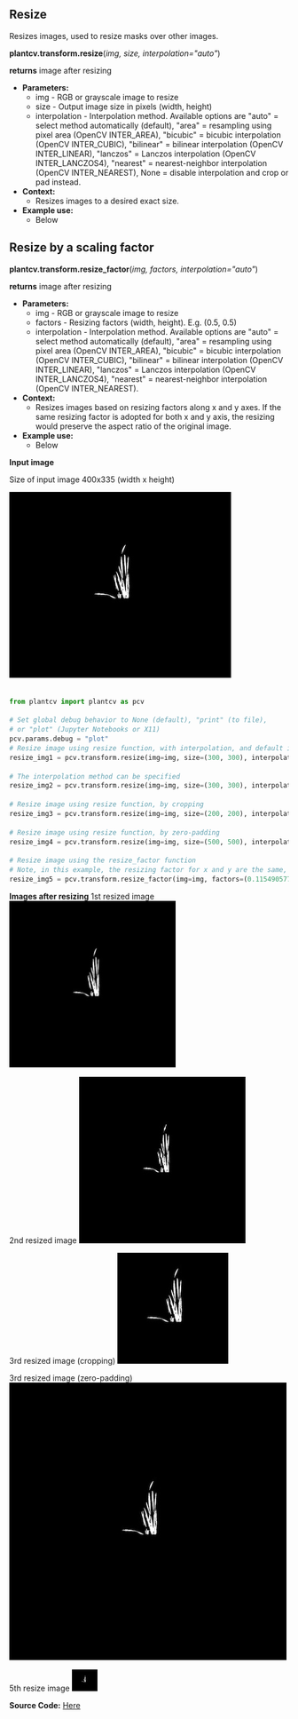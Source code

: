 ## Resize

Resizes images, used to resize masks over other images.

**plantcv.transform.resize**(*img, size, interpolation="auto"*)

**returns** image after resizing

- **Parameters:**
    - img - RGB or grayscale image to resize
    - size - Output image size in pixels (width, height)
    - interpolation - Interpolation method. Available options are "auto" = select method automatically (default),
    "area" = resampling using pixel area (OpenCV INTER_AREA), "bicubic" = bicubic interpolation (OpenCV INTER_CUBIC),
    "bilinear" = bilinear interpolation (OpenCV INTER_LINEAR), "lanczos" = Lanczos interpolation (OpenCV INTER_LANCZOS4),
    "nearest" = nearest-neighbor interpolation (OpenCV INTER_NEAREST), None = disable interpolation and crop or pad instead.
- **Context:**
    - Resizes images to a desired exact size.
- **Example use:**
    - Below

## Resize by a scaling factor

**plantcv.transform.resize_factor**(*img, factors, interpolation="auto"*)

**returns** image after resizing

- **Parameters:**
    - img - RGB or grayscale image to resize
    - factors - Resizing factors (width, height). E.g. (0.5, 0.5)
    - interpolation - Interpolation method. Available options are "auto" = select method automatically (default),
    "area" = resampling using pixel area (OpenCV INTER_AREA), "bicubic" = bicubic interpolation (OpenCV INTER_CUBIC),
    "bilinear" = bilinear interpolation (OpenCV INTER_LINEAR), "lanczos" = Lanczos interpolation (OpenCV INTER_LANCZOS4),
    "nearest" = nearest-neighbor interpolation (OpenCV INTER_NEAREST).
- **Context:**
    - Resizes images based on resizing factors along x and y axes. If the same resizing factor is adopted for both x 
    and y axis, the resizing would preserve the aspect ratio of the original image.
- **Example use:**
    - Below

**Input image**

Size of input image 400x335 (width x height)

![Screenshot](img/documentation_images/resize/19_flipped.jpg)

```python

from plantcv import plantcv as pcv

# Set global debug behavior to None (default), "print" (to file), 
# or "plot" (Jupyter Notebooks or X11)
pcv.params.debug = "plot"
# Resize image using resize function, with interpolation, and default interpolation method
resize_img1 = pcv.transform.resize(img=img, size=(300, 300), interpolation="auto")

# The interpolation method can be specified
resize_img2 = pcv.transform.resize(img=img, size=(300, 300), interpolation="nearest")

# Resize image using resize function, by cropping
resize_img3 = pcv.transform.resize(img=img, size=(200, 200), interpolation=None)

# Resize image using resize function, by zero-padding
resize_img4 = pcv.transform.resize(img=img, size=(500, 500), interpolation=None)

# Resize image using the resize_factor function
# Note, in this example, the resizing factor for x and y are the same, so the aspect ratio of the original image is preserved 
resize_img5 = pcv.transform.resize_factor(img=img, factors=(0.1154905775, 0.1154905775), interpolation="auto")

```

**Images after resizing**
1st resized image
![Screenshot](img/documentation_images/resize/19_resize1.jpg)

2nd resized image
![Screenshot](img/documentation_images/resize/19_resize2.jpg)

3rd resized image (cropping)
![Screenshot](img/documentation_images/resize/19_resize3.jpg)

3rd resized image (zero-padding)
![Screenshot](img/documentation_images/resize/19_resize4.jpg)

5th resize image
![Screenshot](img/documentation_images/resize/19_resize5.jpg)

**Source Code:** [Here](https://github.com/danforthcenter/plantcv/blob/master/plantcv/plantcv/transform/resize.py)
